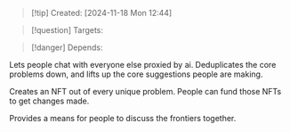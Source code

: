 
>[!tip] Created: [2024-11-18 Mon 12:44]

>[!question] Targets: 

>[!danger] Depends: 

Lets people chat with everyone else proxied by ai.  Deduplicates the core problems down, and lifts up the core suggestions people are making.

Creates an NFT out of every unique problem.  People can fund those NFTs to get changes made.

Provides a means for people to discuss the frontiers together.